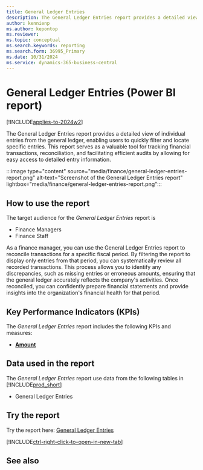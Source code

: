 ```yaml
---
title: General Ledger Entries
description: The General Ledger Entries report provides a detailed view of individual transactions within the general ledger.
author: kennienp
ms.author: kepontop
ms.reviewer:
ms.topic: conceptual
ms.search.keywords: reporting
ms.search.form: 36995_Primary
ms.date: 10/31/2024
ms.service: dynamics-365-business-central
---
```


# General Ledger Entries (Power BI report)

[!INCLUDE[applies-to-2024w2](includes/applies-to-2024w2.md)]

The General Ledger Entries report provides a detailed view of individual entries from the general ledger, enabling users to quickly filter and locate specific entries. This report serves as a valuable tool for tracking financial transactions, reconciliation, and facilitating efficient audits by allowing for easy access to detailed entry information.

:::image type="content" source="media/finance/general-ledger-entries-report.png" alt-text="Screenshot of the General Ledger Entries report" lightbox="media/finance/general-ledger-entries-report.png":::

## How to use the report

The target audience for the *General Ledger Entries* report is
- Finance Managers
- Finance Staff

As a finance manager, you can use the General Ledger Entries report to reconcile transactions for a specific fiscal period. By filtering the report to display only entries from that period, you can systematically review all recorded transactions. This process allows you to identify any discrepancies, such as missing entries or erroneous amounts, ensuring that the general ledger accurately reflects the company's activities. Once reconciled, you can confidently prepare financial statements and provide insights into the organization's financial health for that period.

## Key Performance Indicators (KPIs)

The *General Ledger Entries* report includes the following KPIs and measures: 

- [**Amount**](finance-powerbi-kpis.md#amount)

## Data used in the report

The *General Ledger Entries* report use data from the following tables in [!INCLUDE[prod_short](includes/prod_short.md)]

- General Ledger Entries

## Try the report

Try the report here: [General Ledger Entries](https://businesscentral.dynamics.com?page=36995)

[!INCLUDE[ctrl-right-click-to-open-in-new-tab](includes/ctrl-right-click-to-open-in-new-tab.md)]

## See also
